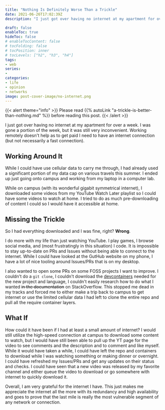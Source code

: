 ```yaml
---
title: "Nothing Is Definitely Worse Than a Trickle"
date: 2021-06-26T17:02:39Z
description: "I just got over having no internet at my apartment for over a week, and I can confirm that a trickle is better than nothing."

draft: false
enableToc: true
hideToc: false
# enableTocContent: false
# tocFolding: false
# tocPosition: inner
# tocLevels: ["h2", "h3", "h4"]
tags:
- web
series:
- 
categories:
- life
- opinion
- networks
image: post-cover-image/no-internet.png
---
```

<!-- spell-checker:ignore FOSS -->

{{< alert theme="info" >}} Please read {{% autoLink "a-trickle-is-better-than-nothing.md" %}} before reading this post.
{{< /alert >}}

I just got over having no internet at my apartment for over a week. I was gone a portion of the week, but it was still very inconvenient. Working remotely doesn't help as to get paid I need to have an internet connection (but not necessarily a fast connection).

## Working Around It

While I could have use cellular data to carry me through, I had already used a significant portion of my data cap on various travels this summer. I ended up just going onto campus and working from my laptop in a computer lab.

While on campus (with its wonderful gigabit symmetrical internet), I downloaded some videos from my YouTube Watch Later playlist so I could have some videos to watch at home. I tried to do as much pre-downloading of content I could so I would have it accessible at home.

## Missing the Trickle

So I had everything downloaded and I was fine, right? **Wrong**.

I do more with my life than just watching YouTube. I play games, I browse social media, and (most frustratingly in this situation) I code. It is impossible to stay up-to-date on PRs and Issues without being able to connect to the internet. While I could have looked at the GutHub website on my phone, I have a lot of nice tooling around Issues/PRs that is on my desktop.

I also wanted to open some PRs on some FOSS projects I want to improve. I couldn't do a `git clone`, I couldn't download the [devcontainers](getting-started-with-devcontainers) needed for the new project and language, I couldn't easily research how to do what I wanted ~~in the documentation~~ on StackOverflow. This stopped me dead in my tracks and forced me to either make a trip back to campus to get internet or use the limited cellular data I had left to clone the entire repo and pull all the require container layers.

## What If

How could it have been if I had at least a small amount of internet? I would still utilize the high-speed connection at campus to download some content to watch, but I would have still been able to pull up the YT page for the video to see comments and the description and to comment and like myself. While it would have taken a while, I could have left the repo and containers to download while I was watching something or making dinner or overnight. I could have refreshed my Issues/PRs and get any updates on their status and checks. I could have seen that a new video was released by my favorite channel and either queue the video to download or go somewhere with internet to quickly download it.

Overall, I am very grateful for the internet I have. This just makes me appreciate the internet all the more with its redundancy and high availability and goes to prove that the last mile is really the most vulnerable segment of any network or connection.
